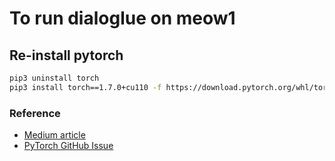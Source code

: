 # To run dialoglue on meow1

## Re-install pytorch
```sh
pip3 uninstall torch
pip3 install torch==1.7.0+cu110 -f https://download.pytorch.org/whl/torch_stable.html
```

### Reference
- [Medium article](https://medium.com/@dun.chwong/the-simple-guide-deep-learning-with-rtx-3090-cuda-cudnn-tensorflow-keras-pytorch-e88a2a8249bc)
- [PyTorch GitHub Issue](https://github.com/pytorch/pytorch/issues/31285)

